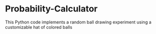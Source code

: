 # Probability-Calculator
This Python code implements a random ball drawing experiment using a customizable hat of colored balls
